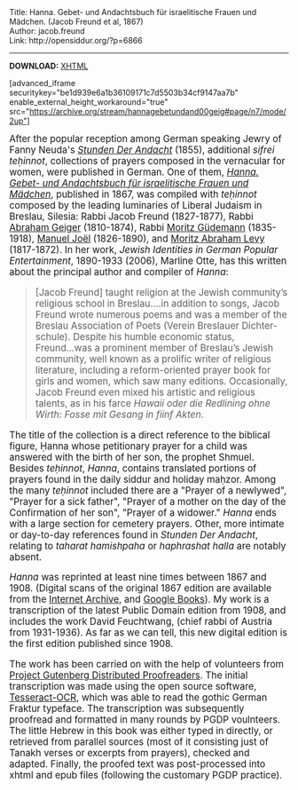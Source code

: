 <html>
<head></head>
<body>
Title: Hanna. Gebet- und Andachtsbuch für israelitische Frauen und Mädchen. (Jacob Freund et al, 1867)<br />
Author: jacob.freund<br />
Link: http://opensiddur.org/?p=6866
<p />
<hr />

<strong>DOWNLOAD:</strong> <a href="https://opensiddur.org/wp-content/uploads/2013/04/hanna1.html">XHTML</a>

[advanced_iframe securitykey="be1d939e6a1b36109171c7d5503b34cf9147aa7b" enable_external_height_workaround="true" src="https://archive.org/stream/hannagebetundand00geig#page/n7/mode/2up"]

<div class="english" style="font-size: 1.2em;">
After the popular reception among German speaking Jewry of Fanny Neuda's <em><a href="https://opensiddur.org/2013/04/stunden-der-andacht-hours-of-devotion-by-fanny-schmiedl-neuda/">Stunden Der Andacht</a></em> (1855), additional <em>sifrei teḥinnot</em>, collections of prayers composed in the vernacular for women, were published in German. One of them, <em><a href="https://opensiddur.org/wp-content/uploads/2013/04/hanna1.html">Hanna. Gebet- und Andachtsbuch für israelitische Frauen und Mädchen</a></em>, published in 1867, was compiled with <em>teḥinnot</em> composed by the leading luminaries of Liberal Judaism in Breslau, Silesia: Rabbi Jacob Freund (1827-1877), Rabbi <a href="http://en.wikipedia.org/wiki/Abraham_Geiger">Abraham Geiger</a> (1810-1874), Rabbi <a href="http://en.wikipedia.org/wiki/Moritz_G%C3%BCdemann">Moritz Güdemann</a> (1835-1918), <a href="http://en.wikipedia.org/wiki/Manuel_Jo%C3%ABl">Manuel Joël</a> (1826-1890), and <a href="http://www.jewishencyclopedia.com/articles/9904-levy-moritz-abraham">Moritz Abraham Levy</a> (1817-1872). In her work, <em>Jewish Identities in German Popular Entertainment</em>, 1890-1933 (2006), Marline Otte, has this written about the principal author and compiler of <em>Hanna</em>:

<blockquote>[Jacob Freund] taught religion at the Jewish community’s religious school in Breslau....in addition to songs, Jacob Freund wrote numerous poems and was a member of the Breslau Association of Poets (Verein Breslauer Dichter-schule). Despite his humble economic status, Freund...was a prominent member of Breslau’s Jewish community, well known as a prolific writer of religious literature, including a reform-oriented prayer book for girls and women, which saw many editions. Occasionally, Jacob Freund even mixed his artistic and religious talents, as in his farce <em>Hawaii oder die Redlining ohne Wirth: Fosse mit Gesang in fiinf Akten</em>.</blockquote>

The title of the collection is a direct reference to the biblical figure, Ḥanna whose petitionary prayer for a child was answered with the birth of her son, the prophet Shmuel. Besides <em>teḥinnot</em>, <em>Hanna</em>, contains translated portions of prayers found in the daily siddur and holiday maḥzor. Among the many <em>teḥinnot</em> included there are a "Prayer of a newlywed", "Prayer for a sick father", "Prayer of a mother on the day of the Confirmation of her son", "Prayer of a widower." <em>Hanna</em> ends with a large section for cemetery prayers. Other, more intimate or day-to-day references found in <em>Stunden Der Andacht</em>, relating to <em>taharat hamishpaha</em> or <em>haphrashat halla</em> are notably absent. 

<em>Hanna</em> was reprinted at least nine times between 1867 and 1908. (Digital scans of the original 1867 edition are available from the <a title="IA 1867 scan" href="https://archive.org/details/hannagebetundand00geig">Internet Archive</a>, and <a title="GB 1867 scan" href="http://books.google.com/books?id=6alVAAAAcAAJ">Google Books</a>). My work is a transcription of the latest Public Domain edition from 1908, and includes the work David Feuchtwang, (chief rabbi of Austria from 1931-1936). As far as we can tell, this new digital edition is the first edition published since 1908.

The work has been carried on with the help of volunteers from <a title="pgdp" href="http://www.pgdp.net/c/project.php?id=projectID503aa172d26ca&detail_level=3">Project Gutenberg Distributed Proofreaders</a>. The initial transcription was made using the open source software, <a href="http://code.google.com/p/tesseract-ocr/">Tesseract-OCR</a>, which was able to read the gothic German Fraktur typeface. The transcription was subsequently proofread and formatted in many rounds by PGDP voulnteers. The little Hebrew in this book was either typed in directly, or retrieved from parallel sources (most of it consisting just of Tanakh verses or excerpts from prayers), checked and adapted. Finally, the proofed text was post-processed into xhtml and epub files (following the customary PGDP practice).
</div>
</body>
</html>